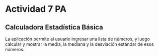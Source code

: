 # Actividad 7 PA
## Calculadora Estadística Básica
La aplicación permite al usuario ingresar una lista de números, y luego calcular y mostrar la media, la mediana y la desviación estándar de esos números. 

